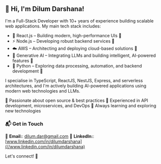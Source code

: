 ## 👋 Hi, I'm Dilum Darshana!

I'm a Full-Stack Developer with 10+ years of experience building scalable web applications. My main tech stack includes:
- 🚀 React.js – Building modern, high-performance UIs 🔭
- ⚡ Node.js – Developing robust backend services 🔭
- ☁️ AWS – Architecting and deploying cloud-based solutions 🔭
- 🧠 Generative AI – Integrating LLMs and building intelligent, AI-powered features 🔭
- 🐍 Python – Exploring data processing, automation, and backend development 🌱

I specialise in TypeScript, ReactJS, NestJS, Express, and serverless architectures, and I'm actively building AI-powered applications using modern web technologies and LLMs.

🔹 Passionate about open source & best practices
🔹 Experienced in API development, microservices, and DevOps
🔹 Always learning and exploring new technologies

### 📬 Get in Touch
📧 **Email:**: [dilum.dar@gmail.com](mailto:dilum.dar@gmail.com)
💼 **LinkedIn:**: [www.linkedin.com/in/dilumdarshana](//www.linkedin.com/in/dilumdarshana)

Let's connect! 🚀

<!--
**dilumdarshana/dilumdarshana** is a ✨ _special_ ✨ repository because its `README.md` (this file) appears on your GitHub profile.

Here are some ideas to get you started:

- 🔭 I’m currently working on ...
- 🌱 I’m currently learning ...
- 👯 I’m looking to collaborate on ...
- 🤔 I’m looking for help with ...
- 💬 Ask me about ...
- 📫 How to reach me: ...
- 😄 Pronouns: ...
- ⚡ Fun fact: ...
-->
